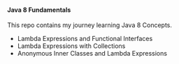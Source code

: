 
#### Java 8 Fundamentals

This repo contains my journey learning Java 8 Concepts.

- Lambda Expressions and Functional Interfaces
- Lambda Expressions with Collections
- Anonymous Inner Classes and Lambda Expressions

